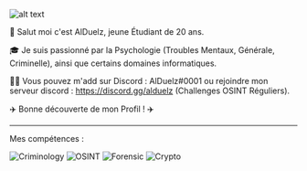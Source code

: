 ![alt text](https://i.imgur.com/V6fTX0B.gif)


👋 Salut moi c'est AlDuelz, jeune Étudiant de 20 ans.

🎓 Je suis passionné par la Psychologie (Troubles Mentaux, Générale, Criminelle), ainsi que certains domaines informatiques.

👨‍🎓  Vous pouvez m'add sur Discord : AlDuelz#0001 ou rejoindre mon serveur discord : https://discord.gg/alduelz (Challenges OSINT Réguliers).

✈️ Bonne découverte de mon Profil ! ✈️

_________________________________________________________________________________________________________________________________________________________________________________

Mes compétences :

![Criminology](https://i.imgur.com/mYiyrqz.gif)
![OSINT](https://i.imgur.com/jfFtf5Y.gif)
![Forensic](https://i.imgur.com/2Vgaqey.gif)
![Crypto](https://i.imgur.com/K7OYhkM.gif)

